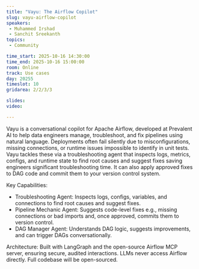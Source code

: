 ```yaml
---
title: "Vayu: The Airflow Copilot"
slug: vayu-airflow-copilot
speakers:
 - Muhammed Irshad
 - Sanchit Sreekanth
topics:
 - Community

time_start: 2025-10-16 14:30:00
time_end: 2025-10-16 15:00:00
room: Online
track: Use cases
day: 20255
timeslot: 10
gridarea: 2/2/3/3

slides:
video:

---
```


Vayu is a conversational copilot for Apache Airflow, developed at Prevalent AI to help data engineers manage, troubleshoot, and fix pipelines using natural language. Deployments often fail silently due to misconfigurations, missing connections, or runtime issues impossible to identify in unit tests. Vayu tackles these via a troubleshooting agent that inspects logs, metrics, configs, and runtime state to find root causes and suggest fixes saving engineers significant troubleshooting time. It can also apply approved fixes to DAG code and commit them to your version control system.

Key Capabilities:
 - Troubleshooting Agent: Inspects logs, configs, variables, and connections to find root causes and suggest fixes.
 - Pipeline Mechanic Agent: Suggests code-level fixes e.g., missing connections or bad imports and, once approved, commits them to version control.
 - DAG Manager Agent: Understands DAG logic, suggests improvements, and can trigger DAGs conversationally.

Architecture:
Built with LangGraph and the open-source Airflow MCP server, ensuring secure, audited interactions. LLMs never access Airflow directly. Full codebase will be open-sourced.